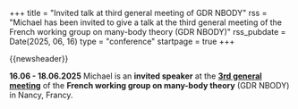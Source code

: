 +++
title       = "Invited talk at third general meeting of GDR NBODY"
rss         = "Michael has been invited to give a talk at the third general meeting of the French working group on many-body theory (GDR NBODY)"
rss_pubdate = Date(2025, 06, 16)
type        = "conference"
startpage   = true
+++

{{newsheader}}

**16.06 - 18.06.2025**
Michael is an **invited speaker** at the [**3rd general meeting**](https://lpct.cnrs.fr/%C3%A9v%C3%A8nement/icmbt/)
of the **French working group on many-body theory** (GDR NBODY) in Nancy, Francy.

